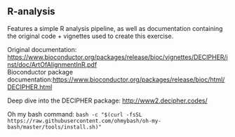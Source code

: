 ## R-analysis
Features a simple R analysis pipeline, as well as documentation containing the original code + vignettes used to create this exercise.  


Original documentation:  
https://www.bioconductor.org/packages/release/bioc/vignettes/DECIPHER/inst/doc/ArtOfAlignmentInR.pdf  
Bioconductor package documentation:https://www.bioconductor.org/packages/release/bioc/html/DECIPHER.html  

Deep dive into the DECIPHER package: http://www2.decipher.codes/

Oh my bash command:
`bash -c "$(curl -fsSL https://raw.githubusercontent.com/ohmybash/oh-my-bash/master/tools/install.sh)"`
